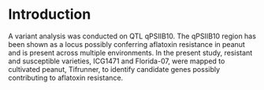 # Introduction

A variant analysis was conducted on QTL qPSIIB10. The qPSIIB10 region has been shown as a locus possibly conferring aflatoxin resistance in peanut and is present across multiple environments. In the present study, resistant and susceptible varieties, ICG1471 and Florida-07, were mapped to cultivated peanut, Tifrunner, to identify candidate genes possibly contributing to aflatoxin resistance.

